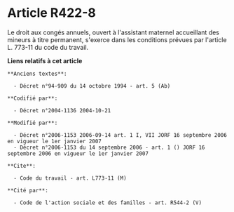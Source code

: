 # Article R422-8

Le droit aux congés annuels, ouvert à l'assistant maternel accueillant des mineurs à titre permanent, s'exerce dans les
conditions prévues par l'article L. 773-11 du code du travail.

**Liens relatifs à cet article**

	**Anciens textes**:

	  - Décret n°94-909 du 14 octobre 1994 - art. 5 (Ab)

	**Codifié par**:

	  - Décret n°2004-1136 2004-10-21

	**Modifié par**:

	  - Décret n°2006-1153 2006-09-14 art. 1 I, VII JORF 16 septembre 2006 en vigueur le 1er janvier 2007
	  - Décret n°2006-1153 du 14 septembre 2006 - art. 1 () JORF 16 septembre 2006 en vigueur le 1er janvier 2007

	**Cite**:

	  - Code du travail - art. L773-11 (M)

	**Cité par**:

	  - Code de l'action sociale et des familles - art. R544-2 (V)
